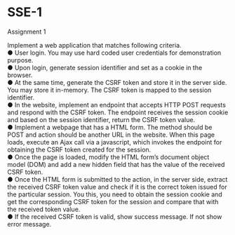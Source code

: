 # SSE-1
Assignment 1

Implement a web application that matches following criteria.<br/>
● User login. You may use hard coded user credentials for demonstration purpose.<br/>
● Upon login, generate session identifier and set as a cookie in the browser.<br/>
● At the same time, generate the CSRF token and store it in the server side. You may
store it in-memory. The CSRF token is mapped to the session identifier.<br/>
● In the website, implement an endpoint that accepts HTTP POST requests and respond
with the CSRF token. The endpoint receives the session cookie and based on the
session identifier, return the CSRF token value.<br/>
● Implement a webpage that has a HTML form. The method should be POST and action
should be another URL in the website. When this page loads, execute an Ajax call via a
javascript, which invokes the endpoint for obtaining the CSRF token created for the
session.<br/>
● Once the page is loaded, modify the HTML form’s document object model (DOM) and
add a new hidden field that has the value of the received CSRF token.<br/>
● Once the HTML form is submitted to the action, in the server side, extract the received
CSRF token value and check if it is the correct token issued for the particular session.
You this, you need to obtain the session cookie and get the corresponding CSRF token
for the session and compare that with the received token value.<br/>
● If the received CSRF token is valid, show success message. If not show error
message.<br/>

